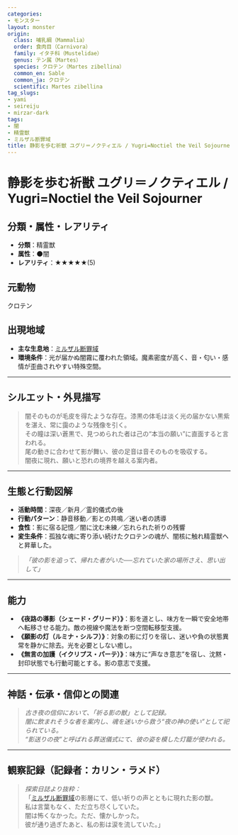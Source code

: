 ```yaml
---
categories:
- モンスター
layout: monster
origin:
  class: 哺乳綱（Mammalia）
  order: 食肉目（Carnivora）
  family: イタチ科（Mustelidae）
  genus: テン属（Martes）
  species: クロテン（Martes zibellina）
  common_en: Sable
  common_ja: クロテン
  scientific: Martes zibellina
tag_slugs:
- yami
- seireiju
- mirzar-dark
tags:
- 闇
- 精霊獣
- ミルザル断罪域
title: 静影を歩む祈獣 ユグリ＝ノクティエル / Yugri=Noctiel the Veil Sojourner
---
```


# 静影を歩む祈獣 ユグリ＝ノクティエル / Yugri=Noctiel the Veil Sojourner

## 分類・属性・レアリティ
* **分類**：精霊獣  
* **属性**：🌑闇  
* **レアリティ**：★★★★★(5)

## 元動物
クロテン

## 出現地域
* **主な生息地**：[ミルザル断罪域](../place/mirzar_dark.md)  
* **環境条件**：光が届かぬ闇霧に覆われた領域。魔素密度が高く、音・匂い・感情が歪曲されやすい特殊空間。

---

## シルエット・外見描写
> 闇そのものが毛皮を得たような存在。漆黒の体毛は淡く光の届かない黒紫を湛え、常に靄のような残像を引く。  
> その瞳は深い蒼黒で、見つめられた者は己の“本当の願い”に直面すると言われる。  
> 尾の動きに合わせて影が舞い、彼の足音は音そのものを吸収する。  
> 闇夜に現れ、願いと恐れの境界を越える案内者。

---

## 生態と行動図解
* **活動時間**：深夜／新月／霊的儀式の後  
* **行動パターン**：静音移動／影との共鳴／迷い者の誘導  
* **食性**：影に宿る記憶／闇に沈む未練／忘れられた祈りの残響  
* **変生条件**：孤独な魂に寄り添い続けたクロテンの魂が、闇核に触れ精霊獣へと昇華した。

> *「彼の影を追って、帰れた者がいた──忘れていた家の場所さえ、思い出して」*

---

## 能力
* **《夜路の導影（シェード・グリード）》**：影を道とし、味方を一瞬で安全地帯へ転移させる能力。敵の視線や魔法を断つ空間転移型支援。  
* **《願影の灯（ルミナ・シルフ）》**：対象の影に灯りを宿し、迷いや負の状態異常を静かに除去。光を必要としない癒し。  
* **《無言の加護（イクリプス・パーテ）》**：味方に“声なき意志”を宿し、沈黙・封印状態でも行動可能とする。影の意志で支援。

---

## 神話・伝承・信仰との関連
> *古き夜の信仰において、「祈る影の獣」として記録。  
闇に飲まれそうな者を案内し、魂を迷いから救う“夜の神の使い”として祀られている。  
“影送りの夜”と呼ばれる葬送儀式にて、彼の姿を模した灯籠が使われる。*

---

## 観察記録（記録者：カリン・ラメド）

> *探索日誌より抜粋：*  
> 「[ミルザル断罪域](../place/mirzar_dark.md)の影層にて、低い祈りの声とともに現れた影の獣。  
> 私は言葉もなく、ただ立ち尽くしていた。  
> 闇は怖くなかった。ただ、懐かしかった。  
> 彼が通り過ぎたあと、私の影は涙を流していた。」